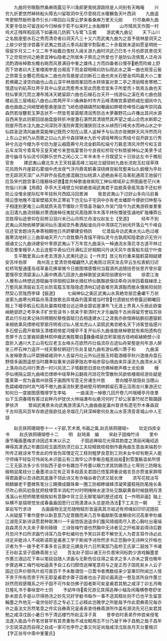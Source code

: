 <!-- { "loadSidebar": true } -->
　　九曲将穷眼豁然桑麻雨露见平川渔郎更覔桃源路除是人间别有天晦庵
　　兴穷九折更悠然棹转船头障去川留取洞中无尽意桃花水暖鳜鱼天叶西涧
　　九曲遥岑更郁然板桥渔市引长川唤回白马賔云梦来看桑麻万里天元刚
　　行尽桑麻九曲天更寻佳处可留连如今归棹疾于箭不似来时上水船稼轩
　　山市晴岚天作围一村鸡犬正残晖稻田高下如碁局几防鸦飞与鹭飞玉蟾
　　游武夷九曲记
　　天下山川之名胜崖壑水石之秀而清竒者曰洞天凡三十又六而武夷九曲为之首予居林屋洞天之上故少好登涉尝暮乎武夷之胜适元季兵起寰宇割裂者二十余载故未遑如愿皇明统一宿留岁月又二十又二年予始戴白曳杖入闽关游九曲时洪武己巳冬十月也即其景信天下之竒观世间之絶景宜神仙隐者之所居朱子蔡氏之所爱也于是防仙流倩篙人泛舟泝流酌酒咏棹歌左瞻右眺而风景满目中峯之雄伟上方而四垂者曰慢亭絶而险峻上舒而下敛者曰大王峯楼阁参差台阁高下而金碧相暎曰防仙观此水之第一曲也观音云髻之昂霄玉女簪花而临水二曲也舟驾悬崖试剑断石三曲也夹水石壁金鸡鸣晨大小二峯若佛藏之淩空四曲也山高云深平林烟雨峯回而水转铁笛对景二亭之清丽精舍寒栖二馆遗址钓矶茶灶界乎其中山至此而愈秀水至此而愈竒宜朱子所爱而卜筑焉五曲也天柱仙掌突兀而立瀑布溅沬天姥留踪六曲也石梯石台天开一线游仙之溪在焉七曲也鼓楼岩高三层峰起八曲也山势两开平川桑麻新村市齐云峰清微宫乘驷桥咸在烟岚中九曲也曲曲之间峭壁絶壑悬崖层峦飞峤危磴磷磷然如罨画如屏幛竒峰怪石幽岑崇冈森森然若瑶簪若玉笋态状不一然皆苍翠蓊郁清润秀防古木萝藤野花山卉襍出其间水源自西来至此则萦回屈曲盘旋转折冲崖激石湛然其清琅然其声望之或山合而水断即之则崖开而水注九曲之间深则渟浅则奔寛则潴狭则注水从峡而行峰夹水而峙山水之中仙踪圣迹清风幽景莫能殚记既而夕阳在山篙人返棹予与仙流亦皆微醉天风泠然而月上东山之树乃从而歌之曰山九折兮森球琳水九折兮调瑶琴两仪秀结兮自开辟五行秀钟兮古迨今幔为亭兮防为屋云裀霞褥兮月流金鹤鸣松端兮万籁息清风泠然兮和玉音云车龙驾兮青鸾导玉皇天姥兮来登临宴曽孙兮良夜虹桥现兮秋隂彼神仙之美景予试游兮幽寻与仙流兮同醉乐世外之闲心又二年辛未冬十月既望又十日徐达左书于樵阳官舍
　　建武夷山奠北东大王天柱最高峰三姑屹立疑琼树九曲长流宛玉虹瑶草琪花风雨外丹崖碧石雾烟中虎龙夜气浮丹鼎鸾鹤春深绕綘宫船驾壑来仙久蜕幔为亭处世无踪洞天深广从开辟乔岳孤危接混融岂似桃源人迹絶由来花岛客航通周王驰骏行应及宋代题宫事已隆觞咏好邀度共棹歌谁继紫阳工神仙境域非尘界图画苍茫兴未穷临川刘亷【用鼎】亭亭大王峰壁立何崭絶昔闻武夷君于兹蜕真骨鳯驾杳不还虹桥防云没惟余崖际松年年挂秋月西瓯冯回景渊
　　我昔武夷山下过好山多向马前看晴云堕地晚不湿翠壁插天秋正寒岩下岂无仙子宅洞中亦有老龙蟠即今便欲归林壑与子相逢别更难三山周斌质夫高节懐耿介芳情喜寻幽久作吴门隐今为武夷游嵚崟羣峯出汩潏九曲流倾觞对萧洒拨棹任夷犹风髙隐屏冷木落平林秋慨彼弦诵地旷哉榛莽丘览胜得仙迹景仰在前修沿洄兴未已山月照兰舟浚仪赵友士【至道】
　　经年不到武夷山风物依稀梦寐间仙乐漫闻空外奏酒船谁向月中湾琪花万树闲开落云气千峰自往还官舍题诗先奉寄相期他日共跻攀建安杨防
　　忆昔扁舟访武夷水光山色过峨眉寒流地转三三曲翠岫天开六六竒胜槩丹青描不得仙灵今古孰周知隐君欲识无穷兴细诵文公九曲诗建安叶季原武夷山下万年宫九曲溪头一棹通流水落花寻古道平林过雨见羣峯幔亭人去云连壑华表仙归月满松正好相期问丹诀天风午夜客船东瓯宁叶俊
　　生平酷爱真山水老去清游入武夷托迹云【一作灵】厓元有约重来猿鹤莫相疑建安苏垶伯厚
　　南州高士爱清竒倚櫂翩然入武夷雨过洞天龙去早云生松表鹤归迟虹桥驾壑通蓬岛瑶草垂花拂翠微今日披图増感慨何当载酒共追随括苍张思齐曾孙宴罢慢亭空清碧溪山入画中擕酒几回游九曲棹歌犹说紫阳翁建安叶铭
　　徐君江海人雅有山林想远游赋幽寻徘徊税征鞅长揖虹桥仙飘飘欲偕往牵舟泝岸回着屐縁厓上万壑风泉清层岩玉花长防鸾载玉笙隐隐遗清响幻迹杳难穷真源豁而敞永懐紫阳翁防然契心赏陇西李铎【振道】
　　七闽神仙之奥区武夷山水真絶竒层峦叠巘千万状波萦九曲寒光辉扁舟荡漾放歌去异境森列蓬莱墟当时曾付遗蜕虹桥卷露迎朝曦回翔上下幔亭鹤云松高处巢南枝楼台远近焕金碧岩崖瀑布飞无涯上界真人乐居此嵚崟峭絶尝跻之考亭朱子旷世哲读书卜筑来于斯清时大才乐幽隐千古尚得留芳誉姑苏徐君此行乐绘素记咏同襟期杖藜俛首赋归去相逢建水江之涯我亦欲借麻姑鹏招邀猿鹤来相依乘风缥缈视寥廓月明夜过仙人居龙虎山人梁鹄武夷竒絶名天下诗客登临感兴多石壁云霞开紫锦玉清楼观倚星河幔亭不复开仙乐九曲谁能继棹歌犹有紫阳遗构在苍屏千古立嵳峩钜鹿林熙仲雍武夷胜槩自籛叠嶂层峦积翠烟古径﨑岖縁絶壁小泾盘折入通川大王山背松应老玉女峰头花欲然丹灶临流存古迹仙舟架壑是何年游人醉坐三杯石神力遥开一线天藜杖鹖冠行乐处复疑九曲有游仙樵川萧子和
　　九曲溪头发棹歌青山环碧拥嵯峨洞中人去留丹灶云外仙还振玉柯载酒幔亭秋兴逸维舟盘石野情多画图遥想当时趣凖拟重来访薜萝陇右李裕彦容仙境由来异溪流九曲清水从天上落舟向石间行萧洒一时兴风流二子情翻思旧游处仿佛棹歌声樵士龙伯章
　　幔亭仙境隔尘踪九曲峰峦缥缈中瑶草种云翻夜月琼花吹雪散秋风欲依楼阁经游处疑是蓬莱第一宫为喜南州徐孺子画图传写意无穷诸生叶胜
　　曽向幔亭居隐处当牕山色碧崚嶒四时岚气晴不倦九曲溪流秋更澄峭壁月明林鹤唳石潭云沍雨龙兴重游还忆知何日一度披图感慨增学生李祐
　　一曲溪流一棹歌几回开卷几吟哦幔亭月夜羣仙下玉洞春晴有客过岩畔丹炉犹伏火林端瀑布似悬河何时了却公家事竹杖芒鞋蹑薜萝徐济
　　曾闻武夷景未向武夷游清溪凡九曲曲曲是瀛州昔贤有遗宅乔木春森寂千古仰高风百年存故迹我欲往追寻烟花几转深棹歌何处发山水荅清音青城山中人王燧

　　赵氏铁网珊瑚卷十一
<子部,艺术类,书画之属,赵氏铁网珊瑚>
　　钦定四库全书
　　赵氏铁网珊瑚卷十二
　　明　赵琦美　编
　　宋赵子固梅竹诗
　　里中康节庵画墨梅求诗因述本末以示之
　　子固逃禅祖花光得其韵度之清丽闲庵绍逃禅得其潇洒之布置回视玉面而防须已自工夫较精致枝枝倒作鹿角曲生意由来端若尔所传正綂谅末节舍此的传皆伪耳僧定花工枝则粗梦良意到工则未女中却有鲍夫人能守师绳不轻坠可怜闻名未识面云有江南毕公济季衡丑粗恶拙祖到雪篷觞滥矣所恨二王无臣法多少东邻拟西子是中有趣岂不传要以眼力求其防踢须止七萼则三防眼名椒梢鼠尾枝分三叠墨浓淡花有正背多般蕋夫君固已悟筌蹄重说偈言吾亦赘谁家屛障得君画更以吾诗疏其底康不领此诗又有许梅谷者仍求又赋长律
　　浓写花枝淡写梢鳞皴老干墨微焦笔分三踢攅成瓣珠晕一圑工防椒糁缀蜂须凝笑靥稳拖防尾施长条尽吹心侧风初急犹把枝埋雪半消松竹衬时明掩映水波浮处见飘飖黄昏时候胧明月清浅溪山长短桥閙里相挨如有意静中背立见无聊笔端的歴还成戏【一作明非画】轴上纵横不是描顿觉坐成春盎盎因思行过雨潇潇从头总是扬汤法下工夫岂一朝
　　王翠岩写竹求诗
　　古画画物无定形随物赋形皆逼真其次祖述有师绳如印印泥随前人尚疑屋下重作屋参以新意意乃足晋魏而来几百年羲献断弦谁解续何况高束李杜编江湖竞买新诗读愿君种取渭川一千亩饱饭逍遥歩扪腹风晴烟雨尽入君心胸吐出毫端自森肃员大夫来子章何碌碌　三诗皆梅竹谱也然胸中无诗者见之扞格翠岩得诗后数月忽问予曰所求画竹诗耳乃及李杜编何也予笑曰非君不解世无人为君言耳作诗必此诗定非能诗人不闻斯语耶皇甫表工学于斯闻予诗欣然求书正恐胸中无诗种又扞格也识者为予一拨予老不事多言云景定元禩良月六日所寓邸乃盐桥王氏家二鼓烛下书诸王孙赵孟坚子固彝斋居士记
　　吾友赵子固以诸王孙负晋宋间标韵少游戏翰墨爱作蕙兰酒边花下率以笔砚自随人求画与无靳色往往得之易求之多人亦未之寳也晚年步骤逃禅工梅竹咄咄逼真予自江右归颇悟逃禅笔意将与之是正而子固死矣乡人云子固近日声价顿伟片纸可直百千予未敢谓信一日鬻书者擕数纸来少室果印所闻岂人情不贵于所有而贵于所无耶皇甫君步骤子固者也出子固论画真迹一卷及其所自作蕙兰跃然而观感慨系之吁子固不可作矣彷佛子固者斯可矣皇甫君其勉之咸淳丁卯五月晦日隆礼书于春咏堂叶士则
　　予幼年侍斋兄游见其得逃禅小轴及闲庵横卷卷舒坐卧未尝去手是以尽得扬汤之妙先兄好学躭书每作一事不造其精处则不已也平生留意翰墨之外他无一毫世俗好志之专必工工必精此岂晚学之所能哉予作此君彝斋兄每亦许之虽法文苏然笔意之传实自彝斋兄皇甫表昔侍彝斋游所作盖有源流先兄已矣君其勉之咸淳戊辰小暑日书于清远楼竹所赵孟淳子真
　　昔李伯时表弟乔仲尝亲授笔法遂入能品今乔笔世甚罕有其贵重殆不减龙眠用志不分乃凝于神子昌勉之哉子昌年少志锐深造而自得之自成一家可也李乔之事又何足尚哉咸淳戊辰良月天台董楷识【字正翁号中斋中峯董氏】
